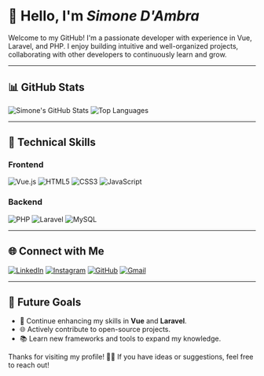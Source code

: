# 👋 Hello, I'm _Simone D'Ambra_

Welcome to my GitHub! I'm a passionate developer with experience in Vue, Laravel, and PHP. I enjoy building intuitive and well-organized projects, collaborating with other developers to continuously learn and grow.

---

## 📊 GitHub Stats

![Simone's GitHub Stats](https://github-readme-stats.vercel.app/api?username=Simonedambra&show_icons=true&theme=default&hide_border=true)
![Top Languages](https://github-readme-stats.vercel.app/api/top-langs/?username=Simonedambra&layout=compact&theme=default&hide_border=true)

---

## 💼 Technical Skills

### Frontend
![Vue.js](https://img.shields.io/badge/-Vue.js-4FC08D?logo=vue.js&logoColor=white)
![HTML5](https://img.shields.io/badge/-HTML5-E34F26?logo=html5&logoColor=white)
![CSS3](https://img.shields.io/badge/-CSS3-1572B6?logo=css3&logoColor=white)
![JavaScript](https://img.shields.io/badge/-JavaScript-F7DF1E?logo=javascript&logoColor=black)

### Backend
![PHP](https://img.shields.io/badge/-PHP-777BB4?logo=php&logoColor=white)
![Laravel](https://img.shields.io/badge/-Laravel-FF2D20?logo=laravel&logoColor=white)
![MySQL](https://img.shields.io/badge/-MySQL-4479A1?logo=mysql&logoColor=white)

---

## 🌐 Connect with Me

[![LinkedIn](https://img.shields.io/badge/-LinkedIn-0A66C2?logo=linkedin&logoColor=white)](https://www.linkedin.com/in/simone-d-ambra-634615317/)
[![Instagram](https://img.shields.io/badge/-Instagram-E4405F?logo=instagram&logoColor=white)](https://www.instagram.com/simone_dambra__)
[![GitHub](https://img.shields.io/badge/-GitHub-181717?logo=github&logoColor=white)](https://github.com/Simonedambra)
[![Gmail](https://img.shields.io/badge/-Gmail-D14836?logo=gmail&logoColor=white)](mailto:simonedambra211104@gmail.com)

---

## 📅 Future Goals

- 🚀 Continue enhancing my skills in **Vue** and **Laravel**.
- 🌐 Actively contribute to open-source projects.
- 📚 Learn new frameworks and tools to expand my knowledge.

Thanks for visiting my profile! 👨‍💻 If you have ideas or suggestions, feel free to reach out!
